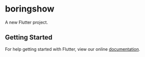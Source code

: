 # boringshow

A new Flutter project.

## Getting Started

For help getting started with Flutter, view our online
[documentation](https://flutter.io/).
